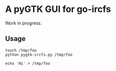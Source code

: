 A pyGTK GUI for go-ircfs
========================

Work in progress.

Usage
-----

    touch /tmp/foo
    python pygtk-ircfs.py /tmp/foo

    echo 'Hi' > /tmp/foo

